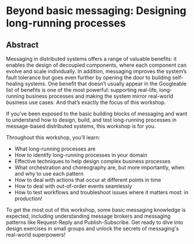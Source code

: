 # Beyond basic messaging: Designing long-running processes

## Abstract

Messaging in distributed systems offers a range of valuable benefits: it enables the design of decoupled components, where each component can evolve and scale individually. In addition, messaging improves the system’s fault tolerance but goes even further by opening the door to building self-healing systems. One benefit that doesn’t usually appear in the Googleable list of benefits is one of the most powerful: supporting real-life, long-running business processes and making the system mirror real-world business use cases. And that’s exactly the focus of this workshop.

If you’ve been exposed to the basic building blocks of messaging and want to understand how to design, build, and test long-running processes in message-based distributed systems, this workshop is for you.

Throughout this workshop, you’ll learn:

- What long-running processes are
- How to identify long-running processes in your domain
- Effective techniques to help design complex business processes
- What orchestration and choreography are, but more importantly, when and why to use each pattern
- How to deal with actions that occur at different points in time
- How to deal with out-of-order events seamlessly
- How to test workflows and troubleshoot issues where it matters most: in production!

To get the most out of this workshop, some basic messaging knowledge is expected, including understanding message brokers and messaging patterns like Request-Reply and Publish-Subscribe. Get ready to dive into design exercises in small groups and unlock the secrets of messaging's real-world superpowers!
